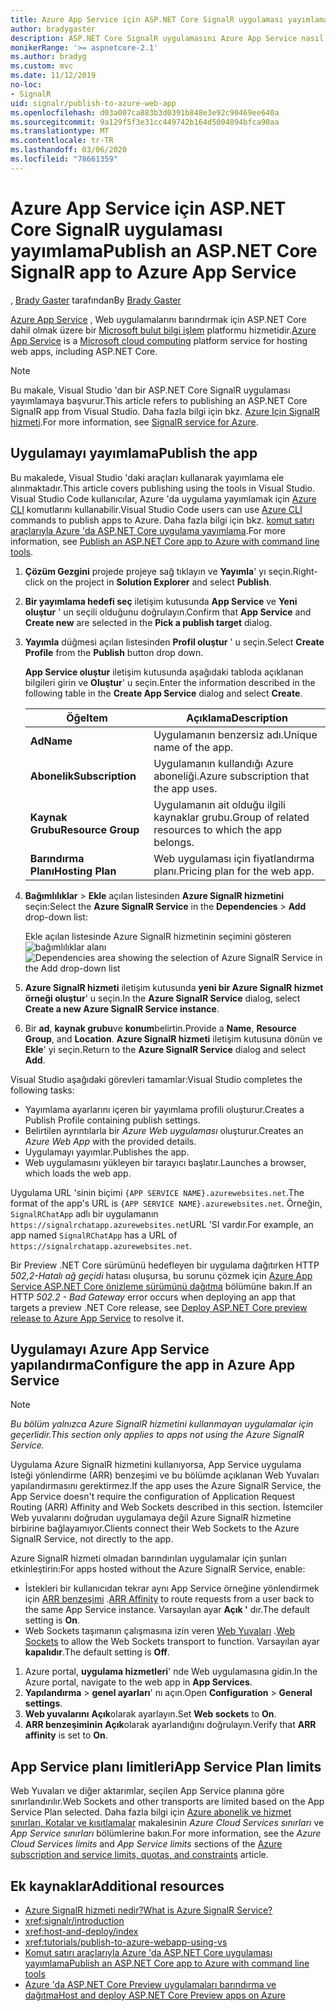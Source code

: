 ```yaml
---
title: Azure App Service için ASP.NET Core SignalR uygulaması yayımlama
author: bradygaster
description: ASP.NET Core SignalR uygulamasını Azure App Service nasıl yayımlayacağınızı öğrenin.
monikerRange: '>= aspnetcore-2.1'
ms.author: bradyg
ms.custom: mvc
ms.date: 11/12/2019
no-loc:
- SignalR
uid: signalr/publish-to-azure-web-app
ms.openlocfilehash: d03a007ca883b3d0391b848e3e92c90469ee640a
ms.sourcegitcommit: 9a129f5f3e31cc449742b164d5004894bfca90aa
ms.translationtype: MT
ms.contentlocale: tr-TR
ms.lasthandoff: 03/06/2020
ms.locfileid: "78661359"
---
```

# <a name="publish-an-aspnet-core-signalr-app-to-azure-app-service"></a><span data-ttu-id="efada-103">Azure App Service için ASP.NET Core SignalR uygulaması yayımlama</span><span class="sxs-lookup"><span data-stu-id="efada-103">Publish an ASP.NET Core SignalR app to Azure App Service</span></span>

<span data-ttu-id="efada-104">, [Brady Gaster](https://twitter.com/bradygaster) tarafından</span><span class="sxs-lookup"><span data-stu-id="efada-104">By [Brady Gaster](https://twitter.com/bradygaster)</span></span>

<span data-ttu-id="efada-105">[Azure App Service](/azure/app-service/app-service-web-overview) , Web uygulamalarını barındırmak için ASP.NET Core dahil olmak üzere bir [Microsoft bulut bilgi işlem](https://azure.microsoft.com/) platformu hizmetidir.</span><span class="sxs-lookup"><span data-stu-id="efada-105">[Azure App Service](/azure/app-service/app-service-web-overview) is a [Microsoft cloud computing](https://azure.microsoft.com/) platform service for hosting web apps, including ASP.NET Core.</span></span>

> [!NOTE]
> <span data-ttu-id="efada-106">Bu makale, Visual Studio 'dan bir ASP.NET Core SignalR uygulaması yayımlamaya başvurur.</span><span class="sxs-lookup"><span data-stu-id="efada-106">This article refers to publishing an ASP.NET Core SignalR app from Visual Studio.</span></span> <span data-ttu-id="efada-107">Daha fazla bilgi için bkz. [Azure Için SignalR hizmeti](https://azure.microsoft.com/services/signalr-service).</span><span class="sxs-lookup"><span data-stu-id="efada-107">For more information, see [SignalR service for Azure](https://azure.microsoft.com/services/signalr-service).</span></span>

## <a name="publish-the-app"></a><span data-ttu-id="efada-108">Uygulamayı yayımlama</span><span class="sxs-lookup"><span data-stu-id="efada-108">Publish the app</span></span>

<span data-ttu-id="efada-109">Bu makalede, Visual Studio 'daki araçları kullanarak yayımlama ele alınmaktadır.</span><span class="sxs-lookup"><span data-stu-id="efada-109">This article covers publishing using the tools in Visual Studio.</span></span> <span data-ttu-id="efada-110">Visual Studio Code kullanıcılar, Azure 'da uygulama yayımlamak için [Azure CLI](/cli/azure) komutlarını kullanabilir.</span><span class="sxs-lookup"><span data-stu-id="efada-110">Visual Studio Code users can use [Azure CLI](/cli/azure) commands to publish apps to Azure.</span></span> <span data-ttu-id="efada-111">Daha fazla bilgi için bkz. [komut satırı araçlarıyla Azure 'da ASP.NET Core uygulama yayımlama](/azure/app-service/app-service-web-get-started-dotnet).</span><span class="sxs-lookup"><span data-stu-id="efada-111">For more information, see [Publish an ASP.NET Core app to Azure with command line tools](/azure/app-service/app-service-web-get-started-dotnet).</span></span>

1. <span data-ttu-id="efada-112">**Çözüm Gezgini** projede projeye sağ tıklayın ve **Yayımla**' yı seçin.</span><span class="sxs-lookup"><span data-stu-id="efada-112">Right-click on the project in **Solution Explorer** and select **Publish**.</span></span>

1. <span data-ttu-id="efada-113">**Bir yayımlama hedefi seç** iletişim kutusunda **App Service** ve **Yeni oluştur** ' un seçili olduğunu doğrulayın.</span><span class="sxs-lookup"><span data-stu-id="efada-113">Confirm that **App Service** and **Create new** are selected in the **Pick a publish target** dialog.</span></span>

1. <span data-ttu-id="efada-114">**Yayımla** düğmesi açılan listesinden **Profil oluştur** ' u seçin.</span><span class="sxs-lookup"><span data-stu-id="efada-114">Select **Create Profile** from the **Publish** button drop down.</span></span>

   <span data-ttu-id="efada-115">**App Service oluştur** iletişim kutusunda aşağıdaki tabloda açıklanan bilgileri girin ve **Oluştur**' u seçin.</span><span class="sxs-lookup"><span data-stu-id="efada-115">Enter the information described in the following table in the **Create App Service** dialog and select **Create**.</span></span>

   | <span data-ttu-id="efada-116">Öğe</span><span class="sxs-lookup"><span data-stu-id="efada-116">Item</span></span>               | <span data-ttu-id="efada-117">Açıklama</span><span class="sxs-lookup"><span data-stu-id="efada-117">Description</span></span> |
   | ------------------ | ----------- |
   | <span data-ttu-id="efada-118">**Ad**</span><span class="sxs-lookup"><span data-stu-id="efada-118">**Name**</span></span>           | <span data-ttu-id="efada-119">Uygulamanın benzersiz adı.</span><span class="sxs-lookup"><span data-stu-id="efada-119">Unique name of the app.</span></span> |
   | <span data-ttu-id="efada-120">**Abonelik**</span><span class="sxs-lookup"><span data-stu-id="efada-120">**Subscription**</span></span>   | <span data-ttu-id="efada-121">Uygulamanın kullandığı Azure aboneliği.</span><span class="sxs-lookup"><span data-stu-id="efada-121">Azure subscription that the app uses.</span></span> |
   | <span data-ttu-id="efada-122">**Kaynak Grubu**</span><span class="sxs-lookup"><span data-stu-id="efada-122">**Resource Group**</span></span> | <span data-ttu-id="efada-123">Uygulamanın ait olduğu ilgili kaynaklar grubu.</span><span class="sxs-lookup"><span data-stu-id="efada-123">Group of related resources to which the app belongs.</span></span> |
   | <span data-ttu-id="efada-124">**Barındırma Planı**</span><span class="sxs-lookup"><span data-stu-id="efada-124">**Hosting Plan**</span></span>   | <span data-ttu-id="efada-125">Web uygulaması için fiyatlandırma planı.</span><span class="sxs-lookup"><span data-stu-id="efada-125">Pricing plan for the web app.</span></span> |

1. <span data-ttu-id="efada-126">**Bağımlılıklar** > **Ekle** açılan listesinden **Azure SignalR hizmetini** seçin:</span><span class="sxs-lookup"><span data-stu-id="efada-126">Select the **Azure SignalR Service** in the **Dependencies** > **Add** drop-down list:</span></span>

   <span data-ttu-id="efada-127">Ekle açılan listesinde Azure SignalR hizmetinin seçimini gösteren ![bağımlılıklar alanı](publish-to-azure-web-app/_static/signalr-service-dependency.png)</span><span class="sxs-lookup"><span data-stu-id="efada-127">![Dependencies area showing the selection of Azure SignalR Service in the Add drop-down list](publish-to-azure-web-app/_static/signalr-service-dependency.png)</span></span>

1. <span data-ttu-id="efada-128">**Azure SignalR hizmeti** iletişim kutusunda **yeni bir Azure SignalR hizmet örneği oluştur**' u seçin.</span><span class="sxs-lookup"><span data-stu-id="efada-128">In the **Azure SignalR Service** dialog, select **Create a new Azure SignalR Service instance**.</span></span>

1. <span data-ttu-id="efada-129">Bir **ad**, **kaynak grubu**ve **konum**belirtin.</span><span class="sxs-lookup"><span data-stu-id="efada-129">Provide a **Name**, **Resource Group**, and **Location**.</span></span> <span data-ttu-id="efada-130">**Azure SignalR hizmeti** iletişim kutusuna dönün ve **Ekle**' yi seçin.</span><span class="sxs-lookup"><span data-stu-id="efada-130">Return to the **Azure SignalR Service** dialog and select **Add**.</span></span>

<span data-ttu-id="efada-131">Visual Studio aşağıdaki görevleri tamamlar:</span><span class="sxs-lookup"><span data-stu-id="efada-131">Visual Studio completes the following tasks:</span></span>

* <span data-ttu-id="efada-132">Yayımlama ayarlarını içeren bir yayımlama profili oluşturur.</span><span class="sxs-lookup"><span data-stu-id="efada-132">Creates a Publish Profile containing publish settings.</span></span>
* <span data-ttu-id="efada-133">Belirtilen ayrıntılarla bir *Azure Web uygulaması* oluşturur.</span><span class="sxs-lookup"><span data-stu-id="efada-133">Creates an *Azure Web App* with the provided details.</span></span>
* <span data-ttu-id="efada-134">Uygulamayı yayımlar.</span><span class="sxs-lookup"><span data-stu-id="efada-134">Publishes the app.</span></span>
* <span data-ttu-id="efada-135">Web uygulamasını yükleyen bir tarayıcı başlatır.</span><span class="sxs-lookup"><span data-stu-id="efada-135">Launches a browser, which loads the web app.</span></span>

<span data-ttu-id="efada-136">Uygulama URL 'sinin biçimi `{APP SERVICE NAME}.azurewebsites.net`.</span><span class="sxs-lookup"><span data-stu-id="efada-136">The format of the app's URL is `{APP SERVICE NAME}.azurewebsites.net`.</span></span> <span data-ttu-id="efada-137">Örneğin, `SignalRChatApp` adlı bir uygulamanın `https://signalrchatapp.azurewebsites.net`URL 'SI vardır.</span><span class="sxs-lookup"><span data-stu-id="efada-137">For example, an app named `SignalRChatApp` has a URL of `https://signalrchatapp.azurewebsites.net`.</span></span>

<span data-ttu-id="efada-138">Bir Preview .NET Core sürümünü hedefleyen bir uygulama dağıtırken HTTP *502,2-Hatalı ağ geçidi* hatası oluşursa, bu sorunu çözmek için [Azure App Service ASP.NET Core önizleme sürümünü dağıtma](xref:host-and-deploy/azure-apps/index#deploy-aspnet-core-preview-release-to-azure-app-service) bölümüne bakın.</span><span class="sxs-lookup"><span data-stu-id="efada-138">If an HTTP *502.2 - Bad Gateway* error occurs when deploying an app that targets a preview .NET Core release, see [Deploy ASP.NET Core preview release to Azure App Service](xref:host-and-deploy/azure-apps/index#deploy-aspnet-core-preview-release-to-azure-app-service) to resolve it.</span></span>

## <a name="configure-the-app-in-azure-app-service"></a><span data-ttu-id="efada-139">Uygulamayı Azure App Service yapılandırma</span><span class="sxs-lookup"><span data-stu-id="efada-139">Configure the app in Azure App Service</span></span>

> [!NOTE]
> <span data-ttu-id="efada-140">*Bu bölüm yalnızca Azure SignalR hizmetini kullanmayan uygulamalar için geçerlidir.*</span><span class="sxs-lookup"><span data-stu-id="efada-140">*This section only applies to apps not using the Azure SignalR Service.*</span></span>
>
> <span data-ttu-id="efada-141">Uygulama Azure SignalR hizmetini kullanıyorsa, App Service uygulama Isteği yönlendirme (ARR) benzeşimi ve bu bölümde açıklanan Web Yuvaları yapılandırmasını gerektirmez.</span><span class="sxs-lookup"><span data-stu-id="efada-141">If the app uses the Azure SignalR Service, the App Service doesn't require the configuration of Application Request Routing (ARR) Affinity and Web Sockets described in this section.</span></span> <span data-ttu-id="efada-142">İstemciler Web yuvalarını doğrudan uygulamaya değil Azure SignalR hizmetine birbirine bağlayamıyor.</span><span class="sxs-lookup"><span data-stu-id="efada-142">Clients connect their Web Sockets to the Azure SignalR Service, not directly to the app.</span></span>

<span data-ttu-id="efada-143">Azure SignalR hizmeti olmadan barındırılan uygulamalar için şunları etkinleştirin:</span><span class="sxs-lookup"><span data-stu-id="efada-143">For apps hosted without the Azure SignalR Service, enable:</span></span>

* <span data-ttu-id="efada-144">İstekleri bir kullanıcıdan tekrar aynı App Service örneğine yönlendirmek için [ARR benzeşimi](https://azure.github.io/AppService/2016/05/16/Disable-Session-affinity-cookie-(ARR-cookie)-for-Azure-web-apps.html) .</span><span class="sxs-lookup"><span data-stu-id="efada-144">[ARR Affinity](https://azure.github.io/AppService/2016/05/16/Disable-Session-affinity-cookie-(ARR-cookie)-for-Azure-web-apps.html) to route requests from a user back to the same App Service instance.</span></span> <span data-ttu-id="efada-145">Varsayılan ayar **Açık '** dır.</span><span class="sxs-lookup"><span data-stu-id="efada-145">The default setting is **On**.</span></span>
* <span data-ttu-id="efada-146">Web Sockets taşımanın çalışmasına izin veren [Web Yuvaları](xref:fundamentals/websockets) .</span><span class="sxs-lookup"><span data-stu-id="efada-146">[Web Sockets](xref:fundamentals/websockets) to allow the Web Sockets transport to function.</span></span> <span data-ttu-id="efada-147">Varsayılan ayar **kapalıdır**.</span><span class="sxs-lookup"><span data-stu-id="efada-147">The default setting is **Off**.</span></span>

1. <span data-ttu-id="efada-148">Azure portal, **uygulama hizmetleri**' nde Web uygulamasına gidin.</span><span class="sxs-lookup"><span data-stu-id="efada-148">In the Azure portal, navigate to the web app in **App Services**.</span></span>
1. <span data-ttu-id="efada-149">**Yapılandırma** > **genel ayarları**' nı açın.</span><span class="sxs-lookup"><span data-stu-id="efada-149">Open **Configuration** > **General settings**.</span></span>
1. <span data-ttu-id="efada-150">**Web yuvalarını** **Açık**olarak ayarlayın.</span><span class="sxs-lookup"><span data-stu-id="efada-150">Set **Web sockets** to **On**.</span></span>
1. <span data-ttu-id="efada-151">**ARR benzeşiminin** **Açık**olarak ayarlandığını doğrulayın.</span><span class="sxs-lookup"><span data-stu-id="efada-151">Verify that **ARR affinity** is set to **On**.</span></span>

## <a name="app-service-plan-limits"></a><span data-ttu-id="efada-152">App Service planı limitleri</span><span class="sxs-lookup"><span data-stu-id="efada-152">App Service Plan limits</span></span>

<span data-ttu-id="efada-153">Web Yuvaları ve diğer aktarımlar, seçilen App Service planına göre sınırlandırılır.</span><span class="sxs-lookup"><span data-stu-id="efada-153">Web Sockets and other transports are limited based on the App Service Plan selected.</span></span> <span data-ttu-id="efada-154">Daha fazla bilgi için [Azure abonelik ve hizmet sınırları, Kotalar ve kısıtlamalar](/azure/azure-subscription-service-limits#app-service-limits) makalesinin *Azure Cloud Services sınırları* ve *App Service sınırları* bölümlerine bakın.</span><span class="sxs-lookup"><span data-stu-id="efada-154">For more information, see the *Azure Cloud Services limits* and *App Service limits* sections of the [Azure subscription and service limits, quotas, and constraints](/azure/azure-subscription-service-limits#app-service-limits) article.</span></span>

## <a name="additional-resources"></a><span data-ttu-id="efada-155">Ek kaynaklar</span><span class="sxs-lookup"><span data-stu-id="efada-155">Additional resources</span></span>

* <span data-ttu-id="efada-156">[Azure SignalR hizmeti nedir?](/azure/azure-signalr/signalr-overview)</span><span class="sxs-lookup"><span data-stu-id="efada-156">[What is Azure SignalR Service?](/azure/azure-signalr/signalr-overview)</span></span>
* <xref:signalr/introduction>
* <xref:host-and-deploy/index>
* <xref:tutorials/publish-to-azure-webapp-using-vs>
* [<span data-ttu-id="efada-157">Komut satırı araçlarıyla Azure 'da ASP.NET Core uygulaması yayımlama</span><span class="sxs-lookup"><span data-stu-id="efada-157">Publish an ASP.NET Core app to Azure with command line tools</span></span>](/azure/app-service/app-service-web-get-started-dotnet)
* [<span data-ttu-id="efada-158">Azure 'da ASP.NET Core Preview uygulamaları barındırma ve dağıtma</span><span class="sxs-lookup"><span data-stu-id="efada-158">Host and deploy ASP.NET Core Preview apps on Azure</span></span>](xref:host-and-deploy/azure-apps/index#deploy-aspnet-core-preview-release-to-azure-app-service)
